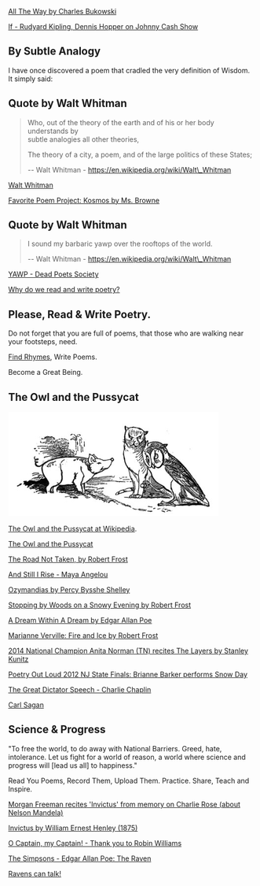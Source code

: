 [All The Way by Charles Bukowski](https://www.youtube.com/watch?v=k6_QUhUPrF4 "Play Video")

[If - Rudyard Kipling, Dennis Hopper on Johnny Cash Show](https://www.youtube.com/watch?v=T2LUbk_7uKg "Play Video")

## By Subtle Analogy

I have once discovered a poem that cradled the very definition of Wisdom.\
It simply said:

## Quote by Walt Whitman

> Who, out of the theory of the earth and of his or her body understands by\
> subtle analogies all other theories,
>
> The theory of a city, a poem, and of the large politics of these States;
>
> \-- Walt Whitman - https://en.wikipedia.org/wiki/Walt\_Whitman

[Walt Whitman](https://www.youtube.com/watch?v=LVxrzOLst64 "Play Video")

[Favorite Poem Project: Kosmos by Ms. Browne](https://www.youtube.com/watch?v=qIDkjoyAAy8 "Play Video")

## Quote by Walt Whitman

> I sound my barbaric yawp over the rooftops of the world.
>
> \-- Walt Whitman - https://en.wikipedia.org/wiki/Walt\_Whitman

[YAWP - Dead Poets Society](https://www.youtube.com/watch?v=gQU3EphIpMY "Play Video")

[Why do we read and write poetry?](https://www.youtube.com/watch?v=aS1esgRV4Rc "Play Video")

## Please, Read & Write Poetry.

Do not forget that you are full of poems, that those who are walking near\
your footsteps, need.

[Find Rhymes](https://www.rhymezone.com/), Write Poems.

Become a Great Being.

## The Owl and the Pussycat

![The Owl and the Pussycat](files/owlcat.jpg)

[The Owl and the Pussycat at Wikipedia](https://en.wikipedia.org/wiki/The_Owl_and_the_Pussy-Cat).

[The Owl and the Pussycat](https://www.youtube.com/watch?v=WAfPKNSvesI "Play Video")

[The Road Not Taken, by Robert Frost](https://www.youtube.com/watch?v=KUaQgRiJukA "Play Video")

[And Still I Rise - Maya Angelou](https://www.youtube.com/watch?v=JqOqo50LSZ0 "Play Video")

[Ozymandias by Percy Bysshe Shelley](https://www.youtube.com/watch?v=krbX-9ugbI4 "Play Video")

[Stopping by Woods on a Snowy Evening by Robert Frost](https://www.youtube.com/watch?v=TjozQHEqXNs "Play Video")

[A Dream Within A Dream by Edgar Allan Poe](https://www.youtube.com/watch?v=rxg7OFFtWQE "Play Video")

[Marianne Verville: Fire and Ice by Robert Frost](https://www.youtube.com/watch?v=DYNjUllUcFY "Play Video")

[2014 National Champion Anita Norman (TN) recites The Layers by Stanley Kunitz](https://www.youtube.com/watch?v=oRQIISF4prA "Play Video")

[Poetry Out Loud 2012 NJ State Finals: Brianne Barker performs Snow Day](https://www.youtube.com/watch?v=bmVGBcXqtFY "Play Video")

[The Great Dictator Speech - Charlie Chaplin](https://www.youtube.com/watch?v=w8HdOHrc3OQ "Play Video")

[Carl Sagan](https://www.youtube.com/watch?v=EWPFmdAWRZ0 "Play Video")

## Science & Progress

"To free the world, to do away with National Barriers. Greed, hate,\
intolerance. Let us fight for a world of reason, a world where science and\
progress will \[lead us all] to happiness."

Read You Poems, Record Them, Upload Them. Practice. Share, Teach and\
Inspire.

[Morgan Freeman recites 'Invictus' from memory on Charlie Rose (about Nelson Mandela)](https://www.youtube.com/watch?v=a7q_vACVwq0 "Play Video")

[Invictus by William Ernest Henley (1875)](https://www.youtube.com/watch?v=sR2v0Pfmzzc "Play Video")

[O Captain, my Captain! - Thank you to Robin Williams](https://www.youtube.com/watch?v=j64SctPKmqk "Play Video")

[The Simpsons - Edgar Allan Poe: The Raven](https://www.youtube.com/watch?v=bLiXjaPqSyY "Play Video")

[Ravens can talk!](https://www.youtube.com/watch?v=AfsnHVaScjg "Play Video")

